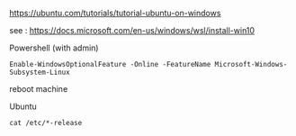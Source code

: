 https://ubuntu.com/tutorials/tutorial-ubuntu-on-windows

see : https://docs.microsoft.com/en-us/windows/wsl/install-win10

Powershell (with admin)

	Enable-WindowsOptionalFeature -Online -FeatureName Microsoft-Windows-Subsystem-Linux

reboot machine

Ubuntu

    cat /etc/*-release
<!--stackedit_data:
eyJoaXN0b3J5IjpbNjY1MzYzNTM0XX0=
-->